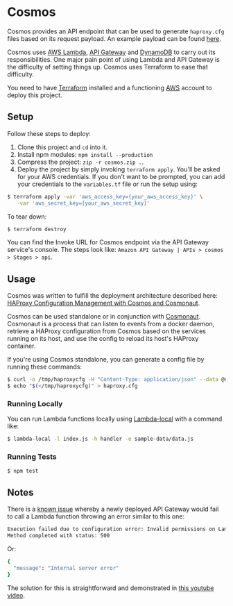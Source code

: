 # Cosmos

Cosmos provides an API endpoint that can be used to generate `haproxy.cfg` files based on its request payload. An example payload can be found [here](https://github.com/shuaibiyy/cosmos/blob/master/sample-data/data.json).

Cosmos uses [AWS Lambda](https://aws.amazon.com/lambda/), [API Gateway](https://aws.amazon.com/api-gateway/) and [DynamoDB](https://aws.amazon.com/dynamodb/) to carry out its responsibilities. One major pain point of using Lambda and API Gateway is the difficulty of setting things up. Cosmos uses Terraform to ease that difficulty.

You need to have [Terraform](https://www.terraform.io/) installed and a functioning [AWS](https://aws.amazon.com/) account to deploy this project.

## Setup

Follow these steps to deploy:

1. Clone this project and `cd` into it.
2. Install npm modules: `npm install --production`
3. Compress the project: `zip -r cosmos.zip .`.
4. Deploy the project by simply invoking `terraform apply`. You'll be asked for your AWS credentials. If you don't want to be prompted, you can add your credentials to the `variables.tf` file or run the setup using:
```bash
$ terraform apply -var 'aws_access_key={your_aws_access_key}' \
   -var 'aws_secret_key={your_aws_secret_key}'
```

To tear down:
```bash
$ terraform destroy
```

You can find the Invoke URL for Cosmos endpoint via the API Gateway service's console. The steps look like: `Amazon API Gateway | APIs > cosmos > Stages > api`.

## Usage

Cosmos was written to fulfill the deployment architecture described here: [HAProxy Configuration Management with Cosmos and Cosmonaut](https://callme.ninja/haproxy-config-mgmt-cosmos-cosmonaut/).

Cosmos can be used standalone or in conjunction with [Cosmonaut](https://github.com/shuaibiyy/cosmonaut). Cosmonaut is a process that can listen to events from a docker daemon, retrieve a HAProxy configuration from Cosmos based on the services running on its host, and use the config to reload its host's HAProxy container.

If you're using Cosmos standalone, you can generate a config file by running these commands:
```bash
$ curl -o /tmp/haproxycfg -H "Content-Type: application/json" --data @sample-data/data.json <invoke_url>/generate
$ echo "$(</tmp/haproxycfg)" > haproxy.cfg
```

### Running Locally

You can run Lambda functions locally using [Lambda-local](https://github.com/ashiina/lambda-local) with a command like:
```bash
$ lambda-local -l index.js -h handler -e sample-data/data.js
```

### Running Tests

```
$ npm test
```

## Notes

There is a [known issue](https://forums.aws.amazon.com/message.jspa?messageID=678324) whereby a newly deployed API Gateway would fail to call a Lambda function throwing an error similar to this one:
```bash
Execution failed due to configuration error: Invalid permissions on Lambda function
Method completed with status: 500
```
Or:
```bash
{
  "message": "Internal server error"
}
```
The solution for this is straightforward and demonstrated in [this youtube video](https://www.youtube.com/watch?v=H4LM_jw5zzs).
